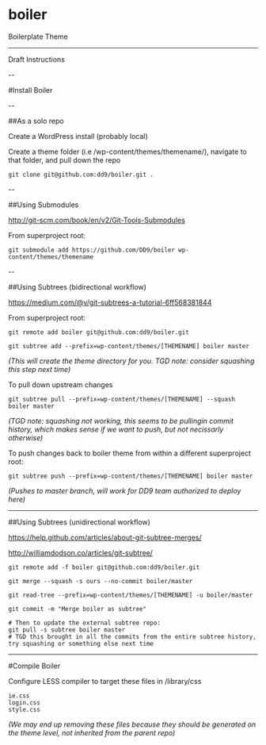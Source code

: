 # boiler
Boilerplate Theme

----
Draft Instructions

--

#Install Boiler

--

##As a solo repo

Create a WordPress install (probably local)

Create a theme folder (i.e /wp-content/themes/themename/), navigate to that folder, and pull down the repo

```
git clone git@github.com:dd9/boiler.git .
```

--

##Using Submodules

http://git-scm.com/book/en/v2/Git-Tools-Submodules

From superproject root: 

```
git submodule add https://github.com/DD9/boiler wp-content/themes/themename
```

--

##Using Subtrees (bidirectional workflow)

https://medium.com/@v/git-subtrees-a-tutorial-6ff568381844

From superproject root: 

```
git remote add boiler git@github.com:dd9/boiler.git

git subtree add --prefix=wp-content/themes/[THEMENAME] boiler master
```

*(This will create the theme directory for you.  TGD note: consider squashing this step next time)*

To pull down upstream changes

```
git subtree pull --prefix=wp-content/themes/[THEMENAME] --squash boiler master

```

*(TGD note: squashing not working, this seems to be pullingin commit history, which makes sense if we want to push, but not necissarly otherwise)*

To push changes back to boiler theme from within a different superproject root:

```
git subtree push --prefix=wp-content/themes/[THEMENAME] boiler master
```
*(Pushes to master branch, will work for DD9 team authorized to deploy here)*

---

##Using Subtrees (unidirectional workflow)

https://help.github.com/articles/about-git-subtree-merges/

http://williamdodson.co/articles/git-subtree/

```
git remote add -f boiler git@github.com:dd9/boiler.git

git merge --squash -s ours --no-commit boiler/master

git read-tree --prefix=wp-content/themes/[THEMENAME] -u boiler/master

git commit -m "Merge boiler as subtree"

# Then to update the external subtree repo:
git pull -s subtree boiler master 
# TGD this brought in all the commits from the entire subtree history, try squashing or something else next time

```




---

#Compile Boiler

Configure LESS compiler to target these files in /library/css

```
ie.css
login.css
style.css
```


*(We may end up removing these files because they should be generated on the theme level, not inherited from the parent repo)*




